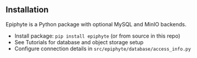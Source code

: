 ## Installation

Epiphyte is a Python package with optional MySQL and MinIO backends.

- Install package: `pip install epiphyte` (or from source in this repo)
- See Tutorials for database and object storage setup
- Configure connection details in `src/epiphyte/database/access_info.py`
